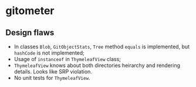 # gitometer

## Design flaws
* In classes `Blob`, `GitObjectStats`, `Tree` method `equals` is implemented, but `hashCode` is not implemented;
* Usage of `instanceof` in `ThymeleafView` class;
* `ThymeleafView` knows about both directories heirarchy and rendering details. Looks like SRP violation.
* No unit tests for `ThymeleafView`.
 